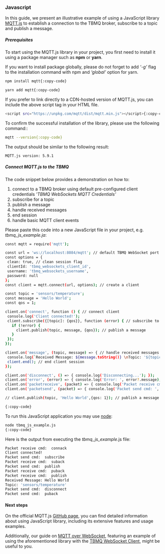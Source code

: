 ### Javascript
In this guide, we present an illustrative example of using a JavaScript library [MQTT.js](https://github.com/mqttjs/MQTT.js) 
to establish a connection to the TBMQ broker, subscribe to a topic and publish a message.

##### Prerequisites
To start using the MQTT.js library in your project, you first need to install it using a package manager such as **npm** or **yarn**.

If you want to install package globally, please do not forget to add _‘-g’_ flag to the installation command with npm and _‘global’_ option for yarn.

```bash
npm install mqtt{:copy-code}
```

```bash
yarn add mqtt{:copy-code}
```

If you prefer to link directly to a CDN-hosted version of MQTT.js, you can include the above script tag in your HTML file.

```bash
<script src="https://unpkg.com/mqtt/dist/mqtt.min.js"></script>{:copy-code}
```

To confirm the successful installation of the library, please use the following command::

```bash
mqtt --version{:copy-code}
```

The output should be similar to the following result:

```bash
MQTT.js version: 5.9.1
```

##### Connect MQTT.js to the TBMQ
The code snippet below provides a demonstration on how to:
1. connect to a TBMQ broker using default pre-configured client credentials _'TBMQ WebSockets MQTT Credentials'_
2. subscribe for a topic 
3. publish a message 
4. handle received messages
5. end session
6. handle basic MQTT client events

Please paste this code into a new JavaScript file in your project, e.g. _tbmq_js_example.ja_:

```bash
const mqtt = require('mqtt');

const url = 'ws://localhost:8084/mqtt'; // default TBMQ WebSocket port is 8084
const options = {
 clean: true, // clean session flag
 clientId: 'tbmq_websockets_client_id',
 username: 'tbmq_websockets_username',
 password: null
};
const client = mqtt.connect(url, options); // create a client

const topic = 'sensors/temperature';
const message = 'Hello World';
const qos = 1;

client.on('connect', function () { // connect client
 console.log('Client connected!');
 client.subscribe({[topic]: {qos}}, function (error) { // subscribe to a topic
   if (!error) {
     client.publish(topic, message, {qos}); // publish a message
   }
 });
});

client.on('message', (topic, message) => { // handle received messages
 console.log(`Received Message: ${message.toString()} \nTopic: '${topic}'`);
 client.end(); // end client session
});

client.on('disconnect', () => { console.log('Disconnecting...'); });
client.on('error', (error) => { console.log('Error: ', error?.message); }); // handle errors
client.on('packetreceive', (packet) => { console.log('Packet receive cmd: ', packet.cmd); }); // handle received packet
client.on('packetsend', (packet) => { console.log('Packet send cmd: ', packet.cmd); }); // handle sent packet

// client.publish(topic, 'Hello World',{qos: 1}); // publish a message

{:copy-code}
```

To run this JavaScript application you may use [node](https://nodejs.org/en/download/package-manager/):

```bash
node tbmq_js_example.js
{:copy-code}
```

Here is the output from executing the _tbmq_js_example_.js file:

```bash
Packet receive cmd:  connack
Client connected!
Packet send cmd:  subscribe
Packet receive cmd:  suback
Packet send cmd:  publish
Packet receive cmd:  puback
Packet receive cmd:  publish
Received Message: Hello World 
Topic: 'sensors/temperature'
Packet send cmd:  disconnect
Packet send cmd:  puback
```

#### Next steps
On the official MQTT.js [GitHub page](https://github.com/mqttjs/MQTT.js), you can find detailed information about using JavaScript library, including its extensive features and usage examples.

Additionally, our guide on [MQTT over WebSocket](https://thingsboard.io/docs/mqtt-broker/user-guide/mqtt-over-ws/), featuring an example of using the aforementioned library with the [TBMQ WebSocket Client](/ws-client), might be useful to you.
